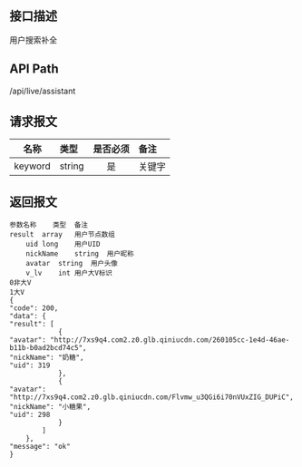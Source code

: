 ## 接口描述
用户搜索补全
## API Path
/api/live/assistant
## 请求报文
|名称         |类型           |是否必须   |备注                                 |
|-------------|:--------------|:---------:|:------------------------------------|
|keyword    |string    |是    |关键字    |
## 返回报文
    参数名称	类型	备注
    result	array	用户节点数组
    	uid	long	用户UID
    	nickName	string	用户昵称
    	avatar	string	用户头像
    	v_lv	int	用户大V标识
    0非大V
    1大V
    {
    "code": 200,
    "data": {
    "result": [
                {
    "avatar": "http://7xs9q4.com2.z0.glb.qiniucdn.com/260105cc-1e4d-46ae-b11b-b0ad2bcd74c5",
    "nickName": "奶糖",
    "uid": 319
                },
                {
    "avatar": "http://7xs9q4.com2.z0.glb.qiniucdn.com/Flvmw_u3QGi6i70nVUxZIG_DUPiC",
    "nickName": "小糖果",
    "uid": 298
                }
            ]
        },
    "message": "ok"
    }
